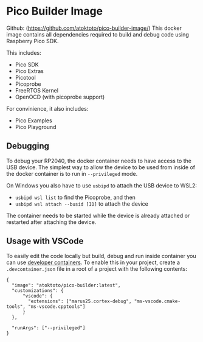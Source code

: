 # Pico Builder Image

Github: (https://github.com/atoktoto/pico-builder-image/)
This docker image contains all dependencies required to build and debug code using Raspberry Pico SDK. 

This includes:
- Pico SDK
- Pico Extras
- Picotool
- Picoprobe
- FreeRTOS Kernel
- OpenOCD (with picoprobe support)

For convinience, it also includes:
- Pico Examples
- Pico Playground

## Debugging

To debug your RP2040, the docker container needs to have access to the USB device. 
The simplest way to allow the device to be used from inside of the docker container is to run in `--privileged` mode. 

On Windows you also have to use `usbipd` to attach the USB device to WSL2:
- `usbipd wsl list` to find the Picoprobe, and then
- `usbipd wsl attach --busid [ID]` to attach the device

The container needs to be started while the device is already attached or restarted after attaching the device.

## Usage with VSCode

To easily edit the code locally but build, debug and run inside container you can use [developer containers](https://code.visualstudio.com/docs/remote/containers).
To enable this in your project, create a `.devcontainer.json` file in a root of a project with the following contents:
```
{
  "image": "atoktoto/pico-builder:latest",
  "customizations": {
      "vscode": {
        "extensions": ["marus25.cortex-debug", "ms-vscode.cmake-tools", "ms-vscode.cpptools"]
      }
  },

  "runArgs": ["--privileged"]
}
```

